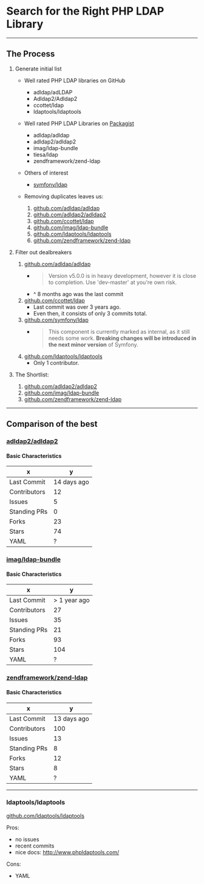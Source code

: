 # Search for the Right PHP LDAP Library

---

## The Process

1. Generate initial list

    - Well rated PHP LDAP libraries on GitHub

        * adldap/adLDAP
        * Adldap2/Adldap2
        * ccottet/ldap
        * ldaptools/ldaptools

    - Well rated PHP LDAP Libraries on [Packagist](https://packagist.org/search/?q=ldap)

        * adldap/adldap
        * adldap2/adldap2
        * imag/ldap-bundle
        * tiesa/ldap
        * zendframework/zend-ldap

    - Others of interest
        * [symfony/ldap](https://github.com/symfony/ldap)

    - Removing duplicates leaves us:

        1. [github.com/adldap/adldap](https://github.com/adldap/adldap)
        1. [github.com/adldap2/adldap2](https://github.com/adldap2/adldap2)
        1. [github.com/ccottet/ldap](https://github.com/ccottet/ldap)
        1. [github.com/imag/ldap-bundle](https://github.com/BorisMorel/LdapBundle)
        1. [github.com/ldaptools/ldaptools](https://github.com/ldaptools/ldaptools)
        1. [github.com/zendframework/zend-ldap](https://github.com/zendframework/zend-ldap)

1. Filter out dealbreakers

    1. [github.com/adldap/adldap](https://github.com/adldap/adldap)
        * > Version v5.0.0 is in heavy development, however it is close to completion. Use 'dev-master' at you're own risk.
        * ^ 8 months ago was the last commit
    1. [github.com/ccottet/ldap](https://github.com/ccottet/ldap)
        * Last commit was over 3 years ago.
        * Even then, it consists of only 3 commits total.
    1. [github.com/symfony/ldap](https://github.com/symfony/ldap)
        * > This component is currently marked as internal, as it still needs some work. **Breaking changes will be introduced in the next minor version** of Symfony.
    1. [github.com/ldaptools/ldaptools](https://github.com/ldaptools/ldaptools)
        * Only 1 contributor.



1. The Shortlist:

    1. [github.com/adldap2/adldap2](https://github.com/adldap2/adldap2)
    1. [github.com/imag/ldap-bundle](https://github.com/BorisMorel/LdapBundle)
    1. [github.com/zendframework/zend-ldap](https://github.com/zendframework/zend-ldap)

---

## Comparison of the best

### [adldap2/adldap2](https://github.com/adldap2/adldap2)

#### Basic Characteristics

x            | y
-------------|------------
Last Commit  | 14 days ago
Contributors | 12
Issues       | 5
Standing PRs | 0
Forks        | 23
Stars        | 74
YAML         | ?


### [imag/ldap-bundle](https://github.com/BorisMorel/LdapBundle)

#### Basic Characteristics

x            | y
-------------|-------------
Last Commit  | > 1 year ago
Contributors | 27
Issues       | 35
Standing PRs | 21
Forks        | 93
Stars        | 104
YAML         | ?


### [zendframework/zend-ldap](https://github.com/zendframework/zend-ldap)

#### Basic Characteristics

x            | y
-------------|------------
Last Commit  | 13 days ago
Contributors | 100
Issues       | 13
Standing PRs | 8
Forks        | 12
Stars        | 8
YAML         | ?











---

### ldaptools/ldaptools

[github.com/ldaptools/ldaptools](https://github.com/ldaptools/ldaptools)

Pros:

* no issues
* recent commits
* nice docs: http://www.phpldaptools.com/

Cons:

* YAML
